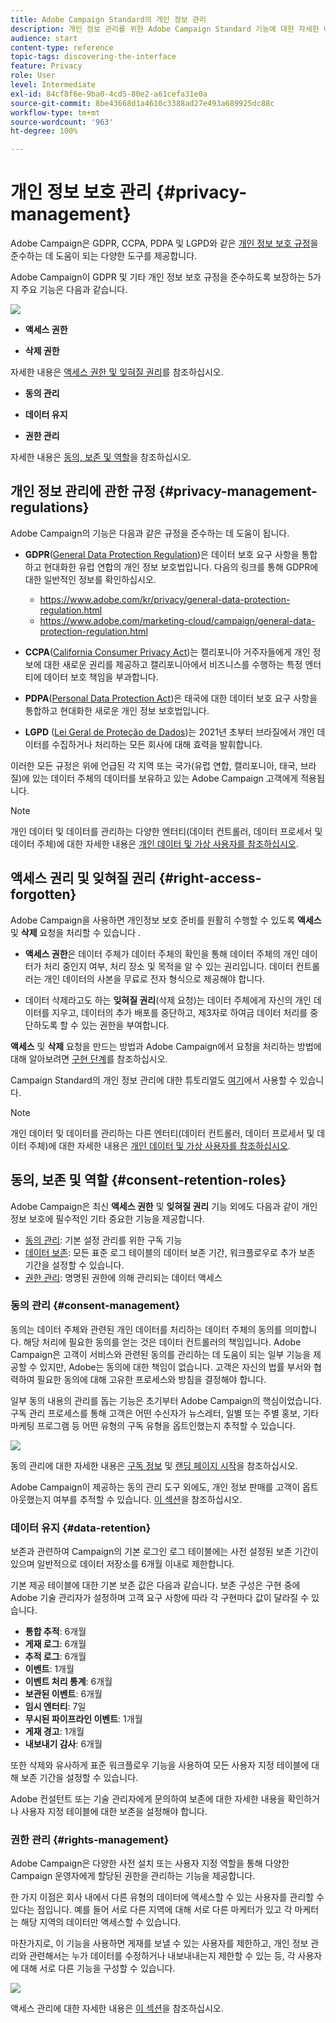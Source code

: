 ```yaml
---
title: Adobe Campaign Standard의 개인 정보 관리
description: 개인 정보 관리를 위한 Adobe Campaign Standard 기능에 대한 자세한 내용을 알아봅니다.
audience: start
content-type: reference
topic-tags: discovering-the-interface
feature: Privacy
role: User
level: Intermediate
exl-id: 84cf8f6e-9ba0-4cd5-80e2-a61cefa31e0a
source-git-commit: 8be43668d1a4610c3388ad27e493a689925dc88c
workflow-type: tm+mt
source-wordcount: '963'
ht-degree: 100%

---
```


# 개인 정보 보호 관리 {#privacy-management}

Adobe Campaign은 GDPR, CCPA, PDPA 및 LGPD와 같은 [개인 정보 보호 규정](#privacy-management-regulations)을 준수하는 데 도움이 되는 다양한 도구를 제공합니다.

Adobe Campaign이 GDPR 및 기타 개인 정보 보호 규정을 준수하도록 보장하는 5가지 주요 기능은 다음과 같습니다.

![](assets/privacy-gdpr-use-cases.png)

* **액세스 권한**

* **삭제 권한**

자세한 내용은 [액세스 권한 및 잊혀질 권리](#right-access-forgotten)를 참조하십시오.

* **동의 관리**

* **데이터 유지**

* **권한 관리**

자세한 내용은 [동의, 보존 및 역할](#consent-retention-roles)을 참조하십시오.

<!--This section presents general information on what Privacy management is and the features provided by Adobe Campaign to manage the [Right to Access and Right to be Forgotten](#right-access-forgotten).

It also contains information on important features to manage Privacy ([consent, data retention and user roles](#consent-retention-roles)), as well as best practices to help you with your Privacy compliance when using Adobe Campaign.-->

## 개인 정보 관리에 관한 규정 {#privacy-management-regulations}

Adobe Campaign의 기능은 다음과 같은 규정을 준수하는 데 도움이 됩니다.

* **GDPR**([General Data Protection Regulation](https://ec.europa.eu/info/law/law-topic/data-protection/reform/what-does-general-data-protection-regulation-gdpr-govern_en))은 데이터 보호 요구 사항을 통합하고 현대화한 유럽 연합의 개인 정보 보호법입니다. 다음의 링크를 통해 GDPR에 대한 일반적인 정보를 확인하십시오.

   * https://www.adobe.com/kr/privacy/general-data-protection-regulation.html
   * https://www.adobe.com/marketing-cloud/campaign/general-data-protection-regulation.html

* **CCPA**([California Consumer Privacy Act](https://leginfo.legislature.ca.gov/faces/codes_displayText.xhtml?lawCode=CIV&amp;division=3.&amp;title=1.81.5.&amp;part=4.&amp;chapter=&amp;article=))는 캘리포니아 거주자들에게 개인 정보에 대한 새로운 권리를 제공하고 캘리포니아에서 비즈니스를 수행하는 특정 엔터티에 데이터 보호 책임을 부과합니다.
* **PDPA**([Personal Data Protection Act](https://secureprivacy.ai/thailand-pdpa-summary-what-businesses-need-to-know/))은 태국에 대한 데이터 보호 요구 사항을 통합하고 현대화한 새로운 개인 정보 보호법입니다.
* **LGPD** ([Lei Geral de Proteção de Dados](https://iapp.org/media/pdf/resource_center/Brazilian_General_Data_Protection_Law.pdf))는 2021년 초부터 브라질에서 개인 데이터를 수집하거나 처리하는 모든 회사에 대해 효력을 발휘합니다.

이러한 모든 규정은 위에 언급된 각 지역 또는 국가(유럽 연합, 캘리포니아, 태국, 브라질)에 있는 데이터 주체의 데이터를 보유하고 있는 Adobe Campaign 고객에게 적용됩니다.

>[!NOTE]
>
>개인 데이터 및 데이터를 관리하는 다양한 엔터티(데이터 컨트롤러, 데이터 프로세서 및 데이터 주체)에 대한 자세한 내용은 [개인 데이터 및 가상 사용자를 참조하십시오](../../start/using/privacy.md#personal-data).

## 액세스 권리 및 잊혀질 권리 {#right-access-forgotten}

Adobe Campaign을 사용하면 개인정보 보호 준비를 원활히 수행할 수 있도록 **액세스** 및 **삭제** 요청을 처리할 수 있습니다 .

* **액세스 권한**&#x200B;은 데이터 주체가 데이터 주체의 확인을 통해 데이터 주체의 개인 데이터가 처리 중인지 여부, 처리 장소 및 목적을 알 수 있는 권리입니다. 데이터 컨트롤러는 개인 데이터의 사본을 무료로 전자 형식으로 제공해야 합니다.

* 데이터 삭제라고도 하는 **잊혀질 권리**(삭제 요청)는 데이터 주체에게 자신의 개인 데이터를 지우고, 데이터의 추가 배포를 중단하고, 제3자로 하여금 데이터 처리를 중단하도록 할 수 있는 권한을 부여합니다.

**액세스** 및 **삭제** 요청을 만드는 방법과 Adobe Campaign에서 요청을 처리하는 방법에 대해 알아보려면 [구현 단계](../../start/using/privacy-requests.md#about-privacy-requests)를 참조하십시오.

Campaign Standard의 개인 정보 관리에 대한 튜토리얼도 [여기](https://experienceleague.adobe.com/docs/campaign-standard-learn/tutorials/privacy/privacy-overview.html?lang=ko#privacy)에서 사용할 수 있습니다.

>[!NOTE]
>
>개인 데이터 및 데이터를 관리하는 다른 엔터티(데이터 컨트롤러, 데이터 프로세서 및 데이터 주체)에 대한 자세한 내용은 [개인 데이터 및 가상 사용자를 참조하십시오](../../start/using/privacy.md#personal-data).

## 동의, 보존 및 역할 {#consent-retention-roles}

Adobe Campaign은 최신 **액세스 권한** 및 **잊혀질 권리** 기능 외에도 다음과 같이 개인 정보 보호에 필수적인 기타 중요한 기능을 제공합니다.

* [동의 관리](#consent-management): 기본 설정 관리를 위한 구독 기능
* [데이터 보존](#data-retention): 모든 표준 로그 테이블의 데이터 보존 기간, 워크플로우로 추가 보존 기간을 설정할 수 있습니다.
* [권한 관리](#rights-management): 명명된 권한에 의해 관리되는 데이터 액세스

### 동의 관리 {#consent-management}

동의는 데이터 주체와 관련된 개인 데이터를 처리하는 데이터 주체의 동의를 의미합니다. 해당 처리에 필요한 동의를 얻는 것은 데이터 컨트롤러의 책임입니다. Adobe Campaign은 고객이 서비스와 관련된 동의를 관리하는 데 도움이 되는 일부 기능을 제공할 수 있지만, Adobe는 동의에 대한 책임이 없습니다. 고객은 자신의 법률 부서와 협력하여 필요한 동의에 대해 고유한 프로세스와 방침을 결정해야 합니다.

일부 동의 내용의 관리를 돕는 기능은 초기부터 Adobe Campaign의 핵심이었습니다. 구독 관리 프로세스를 통해 고객은 어떤 수신자가 뉴스레터, 일별 또는 주별 홍보, 기타 마케팅 프로그램 등 어떤 유형의 구독 유형을 옵트인했는지 추적할 수 있습니다.

![](assets/privacy-consent-management.png)

동의 관리에 대한 자세한 내용은 [구독 정보](../../audiences/using/about-subscriptions.md) 및 [랜딩 페이지 시작](../../channels/using/getting-started-with-landing-pages.md)을 참조하십시오.

Adobe Campaign이 제공하는 동의 관리 도구 외에도, 개인 정보 판매를 고객이 옵트아웃했는지 여부를 추적할 수 있습니다. [이 섹션](../../start/using/privacy-requests.md#sale-of-personal-information-ccpa)을 참조하십시오.

### 데이터 유지 {#data-retention}

보존과 관련하여 Campaign의 기본 로그인 로그 테이블에는 사전 설정된 보존 기간이 있으며 일반적으로 데이터 저장소를 6개월 이내로 제한합니다.

기본 제공 테이블에 대한 기본 보존 값은 다음과 같습니다. 보존 구성은 구현 중에 Adobe 기술 관리자가 설정하며 고객 요구 사항에 따라 각 구현마다 값이 달라질 수 있습니다.

* **통합 추적**: 6개월
* **게재 로그**: 6개월
* **추적 로그**: 6개월
* **이벤트**: 1개월
* **이벤트 처리 통계**: 6개월
* **보관된 이벤트**: 6개월
* **임시 엔터티**: 7일
* **무시된 파이프라인 이벤트**: 1개월
* **게재 경고**: 1개월
* **내보내기 감사**: 6개월

또한 삭제와 유사하게 표준 워크플로우 기능을 사용하여 모든 사용자 지정 테이블에 대해 보존 기간을 설정할 수 있습니다.

Adobe 컨설턴트 또는 기술 관리자에게 문의하여 보존에 대한 자세한 내용을 확인하거나 사용자 지정 테이블에 대한 보존을 설정해야 합니다.

### 권한 관리 {#rights-management}

Adobe Campaign은 다양한 사전 설치 또는 사용자 지정 역할을 통해 다양한 Campaign 운영자에게 할당된 권한을 관리하는 기능을 제공합니다.

한 가지 이점은 회사 내에서 다른 유형의 데이터에 액세스할 수 있는 사용자를 관리할 수 있다는 점입니다. 예를 들어 서로 다른 지역에 대해 서로 다른 마케터가 있고 각 마케터는 해당 지역의 데이터만 액세스할 수 있습니다.

마찬가지로, 이 기능을 사용하면 게재를 보낼 수 있는 사용자를 제한하고, 개인 정보 관리와 관련해서는 누가 데이터를 수정하거나 내보내내는지 제한할 수 있는 등, 각 사용자에 대해 서로 다른 기능을 구성할 수 있습니다.

![](assets/privacy-user-management.png)

액세스 관리에 대한 자세한 내용은 [이 섹션](../../administration/using/about-access-management.md)을 참조하십시오.
